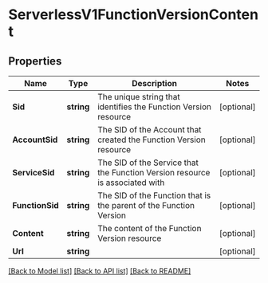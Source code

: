 # ServerlessV1FunctionVersionContent

## Properties

Name | Type | Description | Notes
------------ | ------------- | ------------- | -------------
**Sid** | **string** | The unique string that identifies the Function Version resource |[optional] 
**AccountSid** | **string** | The SID of the Account that created the Function Version resource |[optional] 
**ServiceSid** | **string** | The SID of the Service that the Function Version resource is associated with |[optional] 
**FunctionSid** | **string** | The SID of the Function that is the parent of the Function Version |[optional] 
**Content** | **string** | The content of the Function Version resource |[optional] 
**Url** | **string** |  |[optional] 

[[Back to Model list]](../README.md#documentation-for-models) [[Back to API list]](../README.md#documentation-for-api-endpoints) [[Back to README]](../README.md)


